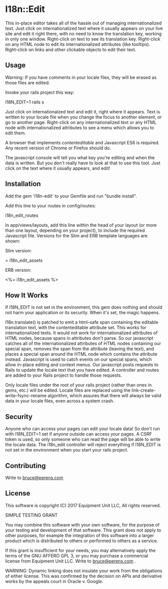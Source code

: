 # I18n::Edit
This in-place editor takes all of the hassle out of managing internationalized text.
Just click on internationalized text where it usually appears on your live site and
edit it right there, with no need to know the translation key, working in only one
window. Right-click on text to see its translation key. Right-click on any HTML node
to edit its internationalized attributes (like tooltips). Right-click on links and other
clickable objects to edit their text.

## Usage
Warning: If you have comments in your locale files, they will be erased as those files
are edited.

Invoke your rails project this way:

   I18N_EDIT=1 rails s

Just click on internationalzed text and edit it, right where it appears. Text is written
to your locale file when you change the focus to another element, or go to another page.
Right-click on any internationalized text or any HTML node with internationalized
attributes to see a menu which allows you to edit them.

A browser that implements *contenteditable* and Javascript ES6 is required. Any recent
version of Chrome or Firefox should do.

The javascript console will tell you what key you're editing and when the data is
written. But you don't really have to look at that to use this tool. Just click on the
text where it usually appears, and edit!

## Installation
Add the gem 'i18n-edit' to your Gemfile and run "bundle install".

Add this line to your routes in config/routes:

  i18n_edit_routes

In app/views/layouts, add this line within the head of your layout (or more than one
layout, depending on your project), to include the required Javascript file. Versions
for the Slim and ERB template languages are shown:

Slim version:

  = i18n_edit_assets

ERB version:

  <%= i18n_edit_assets %>

## How It Works
If I18N_EDIT is not set in the environment, this gem does nothing and should not
harm your application or its security. When it's set, the magic happens.

I18n.translate() is patched to emit a html-safe span containing the editable translation
text, with the contenteditable attribute set. This works for internationalized texts.
It would not work for internationalized attributes of HTML nodes, because spans in
attributes don't parse. So our javascript catches all of the internationalized
attributes of HTML nodes containing our special span, removes the span from the
attribute (leaving the text), and places a special span around the HTML node which
contains the attribute instead. Javascript is used to catch events on our special spans,
which allow in-place editing and context menus. Our javascript posts requests to Rails
to update the locale text that you have edited. A controller and routes are added to
your Rails project to handle those requests.

Only locale files under the root of your rails project (rather than ones in gems, etc.)
will be edited. Locale files are replaced using the link-create-write-fsync-rename
algorithm, which assures that there will always be valid data in your locale files, even
across a system crash.

## Security

Anyone who can access your pages can edit your locale data! So don't run with
I18N_EDIT=1 set if anyone outside can access your pages. A CSRF token is used,
so only someone who can read the page will be able to write the locale data.
The i18n_edit controller will reject everything if I18N_EDIT is not set in the
environment when you start your rails project.


## Contributing

Write to bruce@perens.com


## License
This software is copyright (C) 2017 Equipment Unit LLC, All rights reserved.

SIMPLE TESTING GRANT

You may combine this software with your own software, for the purpose of your testing
and development of that software. This grant does not apply to other purposes, for
example the integration of this software into a larger product which is distributed to
others or performed to others as a service.

If this grant is insufficient for your needs, you may alternatively apply the terms of
the GNU AFFERO GPL 3, or you may purchase a commercial license from Equipment Unit LLC.
Write to bruce@perens.com .

WARNING: Dynamic linking does not insulate your work from the obligations of either
license. This was confirmed by the decision on APIs and derivative works by the appeals
court in Oracle v. Google.
